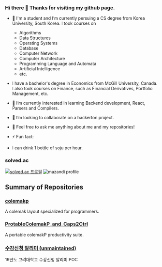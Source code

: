 ### Hi there 👋 Thanks for visiting my github page.

<!--
**dqgthb/dqgthb** is a ✨ _special_ ✨ repository because its `README.md` (this file) appears on your GitHub profile.

Here are some ideas to get you started:
- 🔭 I’m currently working on ...
- 🌱 I’m currently learning ...
- 👯 I’m looking to collaborate on ...
- 🤔 I’m looking for help with ...
- 💬 Ask me about ...
- 📫 How to reach me: ...
- 😄 Pronouns: ...
- ⚡ Fun fact: ...
-->

- 🔭 I'm a student and I’m currently persuing a CS degree from Korea University, South Korea. I took courses on
  - Algorithms
  - Data Structures
  - Operating Systems
  - Database
  - Computer Network
  - Computer Architecture
  - Programming Language and Automata
  - Artificial Intelligence
  - etc.
- I have a bachelor's degree in Economics from McGill University, Canada. I also took courses on Finance, such as Financial Derivatives, Portfolio Management, etc.
- 🌱 I’m currently interested in learning Backend development, React, Parsers and Compilers.
- 👯 I’m looking to collaborate on a hackerton project.


- 💬 Feel free to ask me anything about me and my repositories!
- ⚡ Fun fact: 
* I can drink 1 bottle of soju per hour.

### solved.ac
[![solved.ac
프로필](http://mazassumnida.wtf/api/v2/generate_badge?boj=dkbkjn)](https://solved.ac/dkbkjn)
![mazandi profile](http://mazandi.herokuapp.com/api?handle=dkbkjn&theme=warm)

## Summary of Repositories

### [colemakp](https://github.com/dqgthb/colemakp)

A colemak layout specialized for programmers.

### [ProtableColemakP_and_Caps2Ctrl](https://github.com/dqgthb/PortableColemakP_and_Caps2Ctrl)

A portable colemakP productivity suite.

### [수강신청 알리미 (unmaintained)](https://github.com/dqgthb/empty_slot_notifier/tree/master)

19년도 고려대학교 수강신청 알리미 POC

